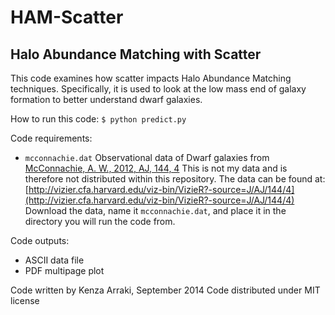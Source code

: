 # HAM-Scatter
## Halo Abundance Matching with Scatter

This code examines how scatter impacts Halo Abundance Matching techniques. Specifically, it is used to look at the low mass end of galaxy formation to better understand dwarf galaxies.

How to run this code:
`$ python predict.py`

Code requirements:

 - `mcconnachie.dat`
Observational data of Dwarf galaxies from [McConnachie, A. W., 2012, AJ, 144, 4](http://iopscience.iop.org/1538-3881/144/1/4/)
This is not my data and is therefore not distributed within this repository.
The data can be found at: [http://vizier.cfa.harvard.edu/viz-bin/VizieR?-source=J/AJ/144/4](http://vizier.cfa.harvard.edu/viz-bin/VizieR?-source=J/AJ/144/4)
Download the data, name it `mcconnachie.dat`, and place it in the directory you will run the code from.

Code outputs:

- ASCII data file
- PDF multipage plot

Code written by Kenza Arraki, September 2014
Code distributed under MIT license
